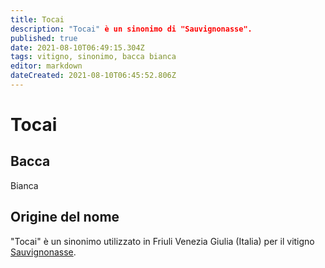 ```yaml
---
title: Tocai
description: "Tocai" è un sinonimo di "Sauvignonasse".
published: true
date: 2021-08-10T06:49:15.304Z
tags: vitigno, sinonimo, bacca bianca
editor: markdown
dateCreated: 2021-08-10T06:45:52.806Z
---
```


# Tocai

## Bacca
Bianca

## Origine del nome
"Tocai" è un sinonimo utilizzato in Friuli Venezia Giulia (Italia) per il vitigno [Sauvignonasse](/vitigni/bacca-bianca/sauvignonasse). 